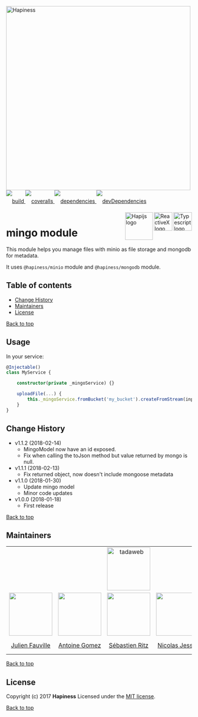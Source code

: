 <img src="http://bit.ly/2mxmKKI" width="500" alt="Hapiness" />

<div style="margin-bottom:20px;">
<div style="line-height:60px">
    <a href="https://travis-ci.org/hapinessjs/mingo-module.svg?branch=master">
        <img src="https://travis-ci.org/hapinessjs/mingo-module.svg?branch=master" alt="build" />
    </a>
    <a href="https://coveralls.io/github/hapinessjs/mingo-module?branch=master">
        <img src="https://coveralls.io/repos/github/hapinessjs/mingo-module/badge.svg?branch=master" alt="coveralls" />
    </a>
    <a href="https://david-dm.org/hapinessjs/mingo-module">
        <img src="https://david-dm.org/hapinessjs/mingo-module.svg" alt="dependencies" />
    </a>
    <a href="https://david-dm.org/hapinessjs/mingo-module?type=dev">
        <img src="https://david-dm.org/hapinessjs/mingo-module/dev-status.svg" alt="devDependencies" />
    </a>
</div>
<div>
    <a href="https://www.typescriptlang.org/docs/tutorial.html">
        <img src="https://cdn-images-1.medium.com/max/800/1*8lKzkDJVWuVbqumysxMRYw.png"
             align="right" alt="Typescript logo" width="50" height="50" style="border:none;" />
    </a>
    <a href="http://reactivex.io/rxjs">
        <img src="http://reactivex.io/assets/Rx_Logo_S.png"
             align="right" alt="ReactiveX logo" width="50" height="50" style="border:none;" />
    </a>
    <a href="http://hapijs.com">
        <img src="http://bit.ly/2lYPYPw"
             align="right" alt="Hapijs logo" width="75" style="border:none;" />
    </a>
</div>
</div>

# mingo module

This module helps you manage files with minio as file storage and mongodb for metadata.

It uses `@hapiness/minio` module and `@hapiness/mongodb` module.

## Table of contents

* [Change History](#change-history)
* [Maintainers](#maintainers)
* [License](#license)

[Back to top](#table-of-contents)

## Usage

In your service:

```typescript
@Injectable()
class MyService {

    constructor(private _mingoService) {}

    uploadFile(...) {
        this._mingoService.fromBucket('my_bucket').createFromStream(input, filename, 'image/jpeg', metadata);
    }
}
```

## Change History

* v1.1.2 (2018-02-14)
    * MingoModel now have an id exposed.
    * Fix when calling the toJson method but value returned by mongo is null.
* v1.1.1 (2018-02-13)
    * Fix returned object, now doesn't include mongoose metadata
* v1.1.0 (2018-01-30)
    * Update mingo model
    * Minor code updates
* v1.0.0 (2018-01-18)
    * First release

[Back to top](#table-of-contents)

## Maintainers

<table>
    <tr>
        <td colspan="5" align="center"><a href="https://www.tadaweb.com"><img src="http://bit.ly/2xHQkTi" width="117" alt="tadaweb" /></a></td>
    </tr>
    <tr>
        <td align="center"><a href="https://github.com/Juneil"><img src="https://avatars3.githubusercontent.com/u/6546204?v=3&s=117" width="117"/></a></td>
        <td align="center"><a href="https://github.com/antoinegomez"><img src="https://avatars3.githubusercontent.com/u/997028?v=3&s=117" width="117"/></a></td>
        <td align="center"><a href="https://github.com/reptilbud"><img src="https://avatars3.githubusercontent.com/u/6841511?v=3&s=117" width="117"/></a></td>
        <td align="center"><a href="https://github.com/njl07"><img src="https://avatars3.githubusercontent.com/u/1673977?v=3&s=117" width="117"/></a></td>
        <td align="center"><a href="https://github.com/xmaIIoc"><img src="https://avatars2.githubusercontent.com/u/1898461?s=117&v=4" width="117"/></a></td>
    </tr>
    <tr>
        <td align="center"><a href="https://github.com/Juneil">Julien Fauville</a></td>
        <td align="center"><a href="https://github.com/antoinegomez">Antoine Gomez</a></td>
        <td align="center"><a href="https://github.com/reptilbud">Sébastien Ritz</a></td>
        <td align="center"><a href="https://github.com/njl07">Nicolas Jessel</a></td>
        <td align="center"><a href="https://github.com/xmaIIoc">Florent Bennani</a></td>
    </tr>
</table>

[Back to top](#table-of-contents)

## License

Copyright (c) 2017 **Hapiness** Licensed under the [MIT license](https://github.com/hapinessjs/mingo-module/blob/master/LICENSE.md).

[Back to top](#table-of-contents)
